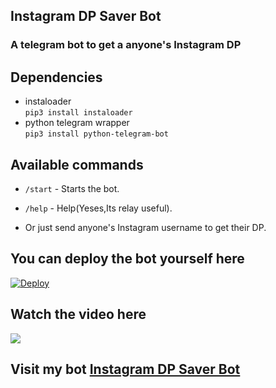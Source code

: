 ## Instagram DP Saver Bot

### A telegram bot to get a anyone's Instagram DP

## Dependencies

- instaloader\
  `pip3 install instaloader`
- python telegram wrapper\
  `pip3 install python-telegram-bot`

## Available commands

- `/start` - Starts the bot.

- `/help` - Help(Yeses,Its relay useful).

- Or just send anyone's Instagram username to get their DP.

## You can deploy the bot yourself here

[![Deploy](https://www.herokucdn.com/deploy/button.svg)](https://dashboard.heroku.com/new?template=https://github.com/anishgowda21/Instagram_DP_Saver_Bot)

## Watch the video here

<a href = "https://youtu.be/lLRP9j_VizM"><img src="https://raw.githubusercontent.com/anishgowda21/SVG_for_README/main/youtube-minimal-icon-1.svg"></a>

## Visit my bot [Instagram DP Saver Bot](https://telegram.dog/insta_dp_saver_bot)
